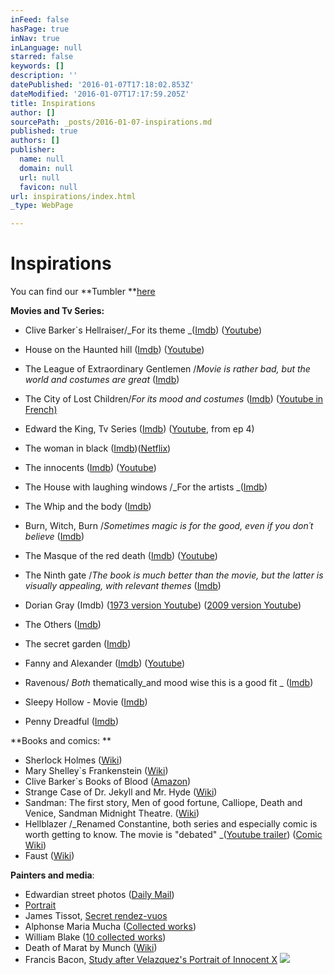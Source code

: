 ```yaml
---
inFeed: false
hasPage: true
inNav: true
inLanguage: null
starred: false
keywords: []
description: ''
datePublished: '2016-01-07T17:18:02.853Z'
dateModified: '2016-01-07T17:17:59.205Z'
title: Inspirations
author: []
sourcePath: _posts/2016-01-07-inspirations.md
published: true
authors: []
publisher:
  name: null
  domain: null
  url: null
  favicon: null
url: inspirations/index.html
_type: WebPage

---
```

# Inspirations

You can find our **Tumbler **[here][0]

**Movies and Tv Series:**

* Clive Barker\`s Hellraiser/_For its theme _([Imdb][1]) ([Youtube][2])
* House on the Haunted hill ([Imdb][3]) ([Youtube][4])
* The League of Extraordinary Gentlemen /_Movie is rather bad, but the world and costumes are great_ ([Imdb][5])
* The City of Lost Children/_For its mood and costumes_ ([Imdb][6]) ([Youtube in French)][7]
* Edward the King, Tv Series ([Imdb][8]) ([Youtube][9], from ep 4)
* The woman in black ([Imdb][10])([Netflix][11])
* The innocents ([Imdb][12]) ([Youtube][13])
* The House with laughing windows /_For the artists _([Imdb][14])
* The Whip and the body ([Imdb][15])
* Burn, Witch, Burn /_Sometimes magic is for the good, even if you don´t believe_ ([Imdb][16])
* The Masque of the red death ([Imdb][17]) ([Youtube][18])
* The Ninth gate /_The book is much better than the movie, but the latter is visually appealing, with relevant themes_ ([Imdb][19])
* Dorian Gray (Imdb) ([1973 version Youtube][20]) ([2009 version Youtube][21])

* The Others ([Imdb][22])
* The secret garden ([Imdb][23])
* Fanny and Alexander ([Imdb][24]) ([Youtube][25])
* Ravenous/ _Both_ thematically_and mood wise this is a good fit _ ([Imdb][26])
* Sleepy Hollow - Movie ([Imdb][27])
* Penny Dreadful ([Imdb][28])

**Books and comics: **

* Sherlock Holmes ([Wiki][29]) 
* Mary Shelley\`s Frankenstein ([Wiki][30])
* Clive Barker\`s Books of Blood ([Amazon][31])
* Strange Case of Dr. Jekyll and Mr. Hyde ([Wiki][32])
* Sandman: The first story, Men of good fortune, Calliope, Death and Venice, Sandman Midnight Theatre. ([Wiki][33])
* Hellblazer /_Renamed Constantine, both series and especially comic is worth getting to know. The movie is "debated" _([Youtube trailer][34]) ([Comic Wiki][35])
* Faust ([Wiki][36])

**Painters and media**:

* Edwardian street photos ([Daily Mail][37])
* [Portrait][38]
* James Tissot, [Secret rendez-vuos ][39]
* Alphonse Maria Mucha ([Collected works][40])
* William Blake ([10 collected works][41])
* Death of Marat by Munch ([Wiki][42])
* Francis Bacon, [Study after Velazquez's Portrait of Innocent X][43]
![](https://the-grid-user-content.s3-us-west-2.amazonaws.com/6783b5d3-f4b1-41e5-9c05-b5cd776333f9.png)

[0]: adlucem-larp.tumblr.com/
[1]: http://www.imdb.com/title/tt0093177/?ref_=nv_sr_1
[2]: https://www.youtube.com/watch?v=QdNlL0qfZuk
[3]: http://www.imdb.com/title/tt0051744/
[4]: https://www.youtube.com/watch?v=OwhfqgzsuVU
[5]: http://www.imdb.com/title/tt0311429/?ref_=nv_sr_5
[6]: http://www.imdb.com/title/tt0112682/?ref_=nv_sr_1
[7]: https://www.youtube.com/watch?v=jGg9gtfYwq4
[8]: http://www.imdb.com/title/tt0072925/
[9]: https://www.youtube.com/watch?v=up_7UvAT9E0&index=1&list=PL6oforB7ir5Ko2xzEr4h37d6g5sDejf3L
[10]: http://www.imdb.com/title/tt1596365/
[11]: http://www.netflix.com/title/70206133
[12]: http://www.imdb.com/title/tt0055018/
[13]: https://www.youtube.com/watch?v=ktvn-UFNJkM
[14]: http://www.imdb.com/title/tt0074287/
[15]: http://www.imdb.com/title/tt0057078/
[16]: http://www.imdb.com/title/tt0056279/
[17]: http://www.imdb.com/title/tt0058333/
[18]: https://www.youtube.com/watch?v=5ruCXhtfVuI
[19]: http://www.imdb.com/title/tt0142688/
[20]: https://www.youtube.com/watch?v=2zsKz33TxC0
[21]: https://www.youtube.com/watch?v=cW23-ZGZnhw
[22]: http://www.imdb.com/title/tt0230600/?ref_=fn_al_tt_1
[23]: http://www.imdb.com/title/tt0108071/?ref_=nv_sr_1
[24]: http://www.imdb.com/title/tt0083922/?ref_=nv_sr_1
[25]: https://www.youtube.com/watch?v=nD44X8mqRvc
[26]: http://www.imdb.com/title/tt0129332/?ref_=nv_sr_6
[27]: http://www.imdb.com/title/tt0162661/?ref_=nv_sr_2
[28]: http://www.imdb.com/title/tt2628232/?ref_=nv_sr_1
[29]: https://en.wikipedia.org/wiki/Sherlock_Holmes
[30]: https://en.wikipedia.org/wiki/Frankenstein
[31]: http://www.amazon.com/Books-Blood-Vols-Clive-Barker/dp/0425165582
[32]: https://en.wikipedia.org/wiki/Strange_Case_of_Dr_Jekyll_and_Mr_Hyde
[33]: https://en.wikipedia.org/wiki/The_Sandman_(Vertigo)
[34]: https://www.youtube.com/watch?v=CNPIG40KcbU
[35]: https://en.wikipedia.org/wiki/Constantine_(comics)
[36]: https://en.wikipedia.org/wiki/Faust
[37]: http://www.dailymail.co.uk/femail/article-2173872/Edwardian-street-style-Astonishing-amateur-images-capture-fashion-women-London-Paris-century-ago.html
[38]: https://upload.wikimedia.org/wikipedia/commons/3/3a/Signac_-_Portrait_de_F%C3%A9lix_F%C3%A9n%C3%A9on.jpg
[39]: https://upload.wikimedia.org/wikipedia/commons/5/56/James_Tissot_-_Le_rendez_vous_secret.JPG
[40]: http://www.alfonsmucha.org/
[41]: http://www.theguardian.com/culture/2014/nov/21/the-10-best-works-by-william-blake
[42]: https://upload.wikimedia.org/wikipedia/commons/a/a4/MunchDerToddesMarat1907.JPG
[43]: http://static.independent.co.uk/s3fs-public/thumbnails/image/2013/07/04/17/bacon.jpg